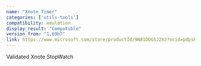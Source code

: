 ```yaml
---
name: "Xnote Timer"
categories: ['utils-tools']
compatibility: emulation
display_result: "Compatible"
version_from: "1.69b7"
link: https://www.microsoft.com/store/productId/9N81DDGSJ2XJ?ocid=pdpshare
---
```


Validated Xnote StopWatch 